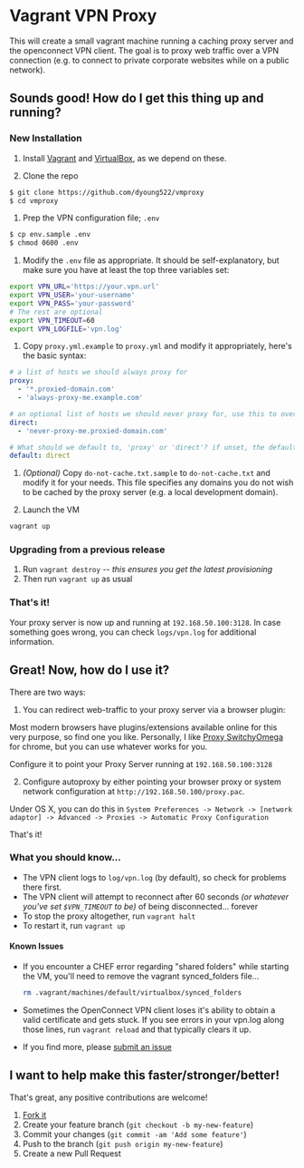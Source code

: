 
# Vagrant VPN Proxy

This will create a small vagrant machine running a caching proxy server and  the openconnect VPN client. The goal is to proxy web traffic over a VPN connection (e.g. to connect to private corporate websites while on a public network).

## Sounds good! How do I get this thing up and running?

### New Installation

1. Install [Vagrant](http://www.vagrantup.com) and [VirtualBox](http://www.virtualbox.org), as we depend on these.

1. Clone the repo

  ```sh
  $ git clone https://github.com/dyoung522/vmproxy
  $ cd vmproxy
  ```

1. Prep the VPN configuration file; `.env`

  ```sh
  $ cp env.sample .env
  $ chmod 0600 .env
  ```

1. Modify the `.env` file as appropriate. It should be self-explanatory, but make sure you have at least the top three variables set:

  ```sh
  export VPN_URL='https://your.vpn.url'
  export VPN_USER='your-username'
  export VPN_PASS='your-password'
  # The rest are optional
  export VPN_TIMEOUT=60
  export VPN_LOGFILE='vpn.log'
  ```

1. Copy `proxy.yml.example` to `proxy.yml` and modify it appropriately, here's the basic syntax:

  ```yaml
  # a list of hosts we should always proxy for
  proxy:
    - '*.proxied-domain.com'
    - 'always-proxy-me.example.com'

  # an optional list of hosts we should never proxy for, use this to override hosts in proxied domains
  direct:
    - 'never-proxy-me.proxied-domain.com'

  # What should we default to, 'proxy' or 'direct'? if unset, the default is 'direct'
  default: direct
  ```
1. _(Optional)_ Copy `do-not-cache.txt.sample` to `do-not-cache.txt` and modify it for your needs.
   This file specifies any domains you do not wish to be cached by the proxy server (e.g. a local
   development domain).

1. Launch the VM

  ```sh
  vagrant up
  ```

### Upgrading from a previous release  

1. Run `vagrant destroy` -- *this ensures you get the latest provisioning*
1. Then run `vagrant up` as usual

### That's it!

Your proxy server is now up and running at `192.168.50.100:3128`. In case something goes wrong, you can check `logs/vpn.log` for additional information.

## Great! Now, how do I use it?

There are two ways:

1. You can redirect web-traffic to your proxy server via a browser plugin:

  Most modern browsers have plugins/extensions available online for this very purpose, so find one you like. 
Personally, I like [Proxy SwitchyOmega](https://chrome.google.com/webstore/detail/proxy-switchyomega/padekgcemlokbadohgkifijomclgjgif) 
for chrome, but you can use whatever works for you.

  Configure it to point your Proxy Server running at `192.168.50.100:3128`

2. Configure autoproxy by either pointing your browser proxy or system network configuration at `http://192.168.50.100/proxy.pac`.

  Under OS X, you can do this in `System Preferences -> Network -> [network adaptor] -> Advanced -> Proxies -> Automatic Proxy Configuration`

That's it!

### What you should know...

- The VPN client logs to `log/vpn.log` (by default), so check for problems there first.
- The VPN client will attempt to reconnect after 60 seconds *(or whatever you've set `$VPN_TIMEOUT` to be)* of being disconnected... forever
- To stop the proxy altogether, run `vagrant halt`
- To restart it, run `vagrant up`

#### Known Issues

- If you encounter a CHEF error regarding "shared folders" while starting the VM, you'll need to
  remove the vagrant synced_folders file...

  ```sh
  rm .vagrant/machines/default/virtualbox/synced_folders
  ```
  
- Sometimes the OpenConnect VPN client loses it's ability to obtain a valid
  certificate and gets stuck. If you see errors in your vpn.log along those lines,
  run `vagrant reload` and that typically clears it up.

- If you find more, please [submit an issue](https://github.com/dyoung522/vmproxy/issues/new)
 
## I want to help make this faster/stronger/better!

That's great, any positive contributions are welcome!

1. [Fork it](https://github.com/dyoung522/vmproxy/fork)
2. Create your feature branch (`git checkout -b my-new-feature`)
3. Commit your changes (`git commit -am 'Add some feature'`)
4. Push to the branch (`git push origin my-new-feature`)
5. Create a new Pull Request

